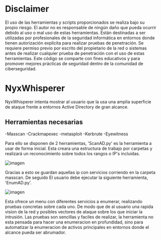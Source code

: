 # Disclaimer
El uso de las herramientas y scripts proporcionados se realiza bajo su propio riesgo.
El autor no es responsable de ningún daño que pueda ocurrir debido al uso o mal uso de estas herramientas. Están destinadas a ser utilizadas por profesionales de la seguridad informática en entornos donde tienen autorización explícita para realizar pruebas de penetración.
Se requiere permiso previo por escrito del propietario de la red o sistemas antes de realizar cualquier prueba de penetración con el uso de estas herramientas.
Este código se comparte con fines educativos y para promover mejores prácticas de seguridad dentro de la comunidad de ciberseguridad.

# NyxWhisperer
NyxWhisperer intenta mostrar al usuario que la usa una amplia superficie de ataque frente a entornos Active Directory de gran alcance. 

## Herramientas necesarias
 -Masscan
 -Crackmapexec
 -metasploit
 -Kerbrute
 -Eyewitness

Para ello se disponen de 2 herramientas, 'ScanAD.py' es la herramienta a usar de forma inicial. Esta creara una estructura de trabajo por carpetas y realizará un reconocimiento sobre todos los rangos o IP's incluidas.

![imagen](https://github.com/v1chul/NyxWhisperer/assets/123640456/0dfe6c70-d816-4b7c-9d1d-c92e6abcb776)

Gracias a esto se guardan aquellas ip con servicios corriendo en la carpeta masscan. De seguido El usuario debe ejecutar la siguiente herramienta, 'EnumAD.py'. 

![imagen](https://github.com/v1chul/NyxWhisperer/assets/123640456/d7ad711f-9b06-42ac-b0bf-c81ca0ee96fc)

Esta ofrece un menu con diferentes servicios a enumerar, realizando pruebas concretas sobre cada uno. De modo que de al usuario una rapida vision de la red y posibles vectores de ataque sobre los que iniciar la intrusión. 
Las pruebas son sencillas y faciles de realizar, la herramienta no esta pensada para hacer una enumeracion en profundidad, sino para automatizar la enumeracion de activos principales en entornos donde el alcance pueda ser abrumador.

